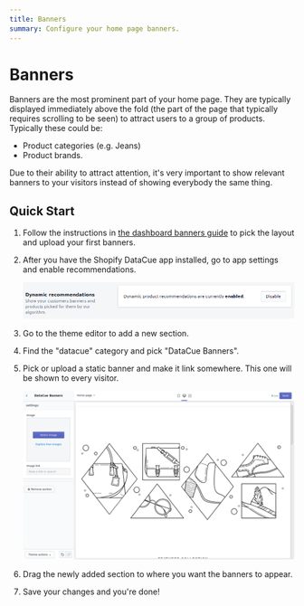 ```yaml
---
title: Banners
summary: Configure your home page banners.
---
```


# Banners

Banners are the most prominent part of your home page. They are typically displayed immediately above the fold (the part of the page that typically requires scrolling to be seen) to attract users to a group of products. Typically these could be:

- Product categories (e.g. Jeans)
- Product brands.

Due to their ability to attract attention, it's very important to show relevant banners to your visitors instead of showing everybody the same thing.

## Quick Start

1. Follow the instructions in [the dashboard banners guide](/dashboard/banners.html) to pick the layout and upload your first banners.

2. After you have the Shopify DataCue app installed, go to app settings and enable recommendations.

   ![Enabling recommendations](./images/enable.png)

3. Go to the theme editor to add a new section.

4. Find the "datacue" category and pick "DataCue Banners".

5. Pick or upload a static banner and make it link somewhere. This one will be shown to every visitor.

   ![Uploading a static banner](./images/homepage_banners.png)

6. Drag the newly added section to where you want the banners to appear.

7. Save your changes and you're done!
